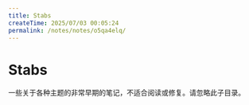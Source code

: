```yaml
---
title: Stabs
createTime: 2025/07/03 00:05:24
permalink: /notes/notes/o5qa4elq/
---
```

# Stabs

一些关于各种主题的非常早期的笔记，不适合阅读或修复。请忽略此子目录。
